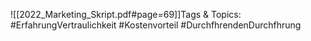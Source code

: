 
![[2022_Marketing_Skript.pdf#page=69]]Tags & Topics:
   #ErfahrungVertraulichkeit
   #Kostenvorteil
   #DurchfhrendenDurchfhrung